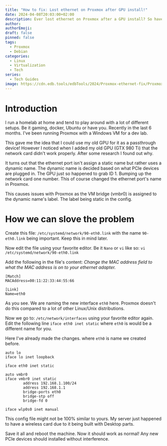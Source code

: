 ```yaml
---
title: "How to fix: Lost ethernet on Proxmox after GPU install!"
date: 2024-04-08T20:03:00+02:00
description: Ever lost ethernet on Proxmox after a GPU install? So have I. That's why I wrote this guide so you can easily fix it as well.
author: 
authorEmoji: 
draft: false
pinned: false
tags:
  - Proxmox
  - Debian
categories:
  - Linux
  - Virtualization
  - Tech
series:
  - Tech Guides
image: https://cdn.edb.tools/edbTools/2024/Proxmox-ethernet-fix/Proxmox.png
---
```

# Introduction
I run a homelab at home and tend to play around with a lot of different setups. Be it gaming, docker, Ubuntu or have you. Recently in the last 6 months. I've been running Proxmox with a Windows VM for a dev lab. 

This gave me the idea that I could use my old GPU for it as a passthrough device! However I noticed when I added my old GPU (GTX 980 Ti) that the network card didn't work properly. After some research I found out why. 

It turns out that the ethernet port isn't assign a static name but rather uses a dynamic name. The dynamic name is decided based on what PCIe devices are plugged in. The GPU just so happened to grab ID 1. Bumping up the network card one number. This of course changed the ethernet port's name in Proxmox.

This causes issues with Proxmox as the VM bridge (vmbr0) is assigned to the dynamic name's label. The label being static in the config. 

# How we can slove the problem
Create this file:  `/etc/systemd/network/90-eth0.link` with the name `90-eth0.link` being important. Keep this in mind later. 

Now edit the file using your favorite editor. Be it `Nano` or `vi` like so: `vi /etc/systemd/network/90-eth0.link`

Add the following in the file's content:
_Change the MAC address field to what the MAC address is on to your ethernet adapter._
```
[Match]
MACAddress=00:11:22:33:44:55:66

[Link]
Name=eth0
```

As you see. We are naming the new interface `eth0` here. Proxmox doesn't do this compared to a lot of other Linux/Unix distributions. 

Now we go to: `/etc/network/interfaces` using your favorite editor again.
Edit the following line `iface eth0 inet static` where `eth0` is would be a different name for you.

Here I've already made the changes. where `eth0` is name we created before.
```
auto lo
iface lo inet loopback

iface eth0 inet static

auto vmbr0
iface vmbr0 inet static 
		address 192.168.1.100/24
		address 192.168.1.1
		bridge-ports eth0
		bridge-stp off
		bridge-fd 0

iface wlp0s0 inet manual
```
This config file might not be 100% similar to yours. My server just happened to have a wireless card due to it being built with Desktop parts.

Save it all and reboot the machine. Now it should work as normal! Any new PCIe devices should installed without interference. 
